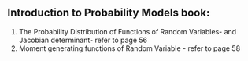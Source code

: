 ## Introduction to Probability Models book:
1) The Probability Distribution of Functions of Random Variables- and Jacobian determinant- refer to page 56
2) Moment generating functions of Random Variable - refer to page 58
